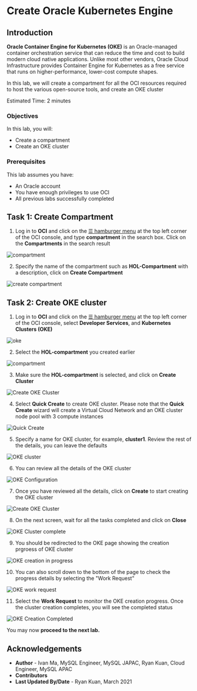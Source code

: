 # Create Oracle Kubernetes Engine

## Introduction

**Oracle Container Engine for Kubernetes (OKE)** is an Oracle-managed container orchestration service that can reduce the time and cost to build modern cloud native applications. Unlike most other vendors, Oracle Cloud Infrastructure provides Container Engine for Kubernetes as a free service that runs on higher-performance, lower-cost compute shapes. 

In this lab, we will create a compartment for all the OCI resources required to host the various open-source tools, and create an OKE cluster

Estimated Time: 2 minutes

### Objectives

In this lab, you will:
* Create a compartment
* Create an OKE cluster

### Prerequisites

This lab assumes you have:
* An Oracle account
* You have enough privileges to use OCI
* All previous labs successfully completed

## Task 1: Create Compartment

1. Log in to **OCI** and click on the <a href="#menu">&#9776; hamburger menu</a> at the top left corner of the OCI console, and type **compartment** in the search box. Click on the **Compartments** in the search result

![compartment](images/compartment.png)

2. Specify the name of the compartment such as **HOL-Compartment** with a description, click on **Create Compartment**

![create compartment](images/create-compartment.png)

## Task 2: Create OKE cluster

1. Log in to **OCI** and click on the <a href="#menu">&#9776; hamburger menu</a> at the top left corner of the OCI console, select **Developer Services**, and **Kubernetes Clusters (OKE)**

![oke](images/oke.png)

2. Select the **HOL-compartment** you created earlier

![compartment](images/oke-compartment.png)

3. Make sure the **HOL-compartment** is selected, and click on **Create Cluster**

![Create OKE Cluster](images/create-oke.png)

4. Select **Quick Create** to create OKE cluster. Please note that the **Quick Create** wizard will create a Virtual Cloud Network and an OKE cluster node pool with 3 compute instances

![Quick Create](images/create-oke-quick-create.png)

5. Specify a name for OKE cluster, for example, **cluster1**. Review the rest of the details, you can leave the defaults

![OKE cluster](images/oke-cluster-name.png)

6. You can review all the details of the OKE cluster

![OKE Configuration](images/oke-review.png)

7. Once you have reviewed all the details, click on **Create** to start creating the OKE cluster

![Create OKE Cluster](images/oke-confirm-create.png)

8. On the next screen, wait for all the tasks completed and click on **Close**

![OKE Cluster complete](images/oke-complete.png)

9. You should be redirected to the OKE page showing the creation prgroess of OKE cluster

![OKE creation in progress](images/oke-progess.png)

10. You can also scroll down to the bottom of the page to check the progress details by selecting the "Work Request"

![OKE work request](images/oke-work-request.png)

11. Select the **Work Request** to monitor the OKE creation progress. Once the cluster creation completes, you will see the completed status

![OKE Creation Completed](images/oke-completed.png)

You may now **proceed to the next lab.**

## Acknowledgements
* **Author** 
			 - Ivan Ma, MySQL Engineer, MySQL JAPAC, Ryan Kuan, Cloud Engineer, MySQL APAC
* **Contributors** 
* **Last Updated By/Date** - Ryan Kuan, March 2021